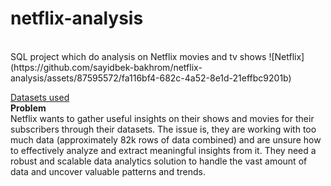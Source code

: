 # netflix-analysis
<br>
SQL project which do analysis on Netflix movies and tv shows
![Netflix](https://github.com/sayidbek-bakhrom/netflix-analysis/assets/87595572/fa116bf4-682c-4a52-8e1d-21effbc9201b)

<a href='https://www.kaggle.com/datasets/victorsoeiro/netflix-tv-shows-and-movies?select=titles.csv'>Datasets used<a> <br>
<b>Problem</b>
<br>
Netflix wants to gather useful insights on their shows and movies for their subscribers through their datasets. The issue is, they are working with too much data (approximately 82k rows of data combined) and are unsure how to effectively analyze and extract meaningful insights from it. They need a robust and scalable data analytics solution to handle the vast amount of data and uncover valuable patterns and trends.

